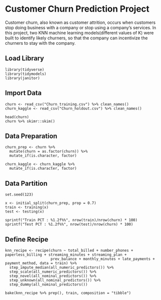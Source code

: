 # Customer Churn Prediction Project
Customer churn, also known as customer attrition, occurs when customers stop doing business with a company or stop using a company’s services. In this project, two KNN machine learning models(different values of K) were built to identify likely churners, so that the company can incentivize the churners to stay with the company.
## Load Library
```
library(tidyverse)
library(tidymodels)
library(janitor)
```
## Import Data
```
churn <- read_csv("Churn_training.csv") %>% clean_names()
churn_kaggle <- read_csv("Churn_holdout.csv") %>% clean_names()

head(churn)
churn %>% skimr::skim()
```
## Data Preparation
```
churn_prep <- churn %>%
  mutate(churn = as.factor(churn)) %>%
  mutate_if(is.character, factor)

churn_kaggle <- churn_kaggle %>%
  mutate_if(is.character, factor)
```
## Data Partition
```
set.seed(123)

x <- initial_split(churn_prep, prop = 0.7)
train <- training(x)
test <- testing(x)

sprintf("Train PCT : %1.2f%%", nrow(train)/nrow(churn) * 100)
sprintf("Test PCT : %1.2f%%", nrow(test)/nrow(churn) * 100)
```
## Define Recipe
```
knn_recipe <- recipe(churn ~ total_billed + number_phones + paperless_billing + streaming_minutes + streaming_plan + 
                     prev_balance + monthly_minutes + late_payments + payment_method, data = train) %>%
  step_impute_median(all_numeric_predictors()) %>%
  step_scale(all_numeric_predictors()) %>%
  step_novel(all_nominal_predictors()) %>%
  step_unknown(all_nominal_predictors()) %>%
  step_dummy(all_nominal_predictors())

bake(knn_recipe %>% prep(), train, composition = "tibble")
```
